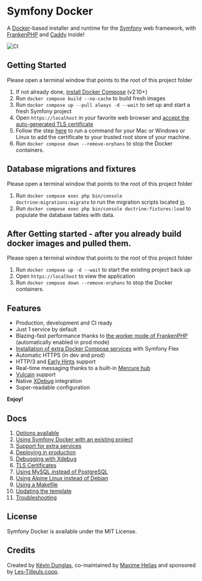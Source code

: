 # Symfony Docker

A [Docker](https://www.docker.com/)-based installer and runtime for the [Symfony](https://symfony.com) web framework,
with [FrankenPHP](https://frankenphp.dev) and [Caddy](https://caddyserver.com/) inside!

![CI](https://github.com/dunglas/symfony-docker/workflows/CI/badge.svg)

## Getting Started
Please open a terminal window that points to the root of this project folder

1. If not already done, [install Docker Compose](https://docs.docker.com/compose/install/) (v2.10+)
2. Run `docker compose build --no-cache` to build fresh images
3. Run `docker compose up --pull always -d --wait` to set up and start a fresh Symfony project
4. Open `https://localhost` in your favorite web browser and [accept the auto-generated TLS certificate](https://stackoverflow.com/a/15076602/1352334)
5. Follow the step [here](docs/tls.md) to run a command for your Mac or Windows or Linux to add the certificate to your trusted root store of your machine.
6. Run `docker compose down --remove-orphans` to stop the Docker containers.

## Database migrations and fixtures
Please open a terminal window that points to the root of this project folder

1. Run `docker compose exec php bin/console doctrine:migrations:migrate` to run the migration scripts located [in](migrations).
2. Run `docker compose exec php bin/console doctrine:fixtures:load` to populate the database tables with data.

## After Getting started - after you already build docker images and pulled them.
Please open a terminal window that points to the root of this project folder

1. Run `docker compose up -d --wait` to start the existing project back up
2. Open `https://localhost` to view the application
3. Run `docker compose down --remove-orphans` to stop the Docker containers.

## Features

* Production, development and CI ready
* Just 1 service by default
* Blazing-fast performance thanks to [the worker mode of FrankenPHP](https://github.com/dunglas/frankenphp/blob/main/docs/worker.md) (automatically enabled in prod mode)
* [Installation of extra Docker Compose services](docs/extra-services.md) with Symfony Flex
* Automatic HTTPS (in dev and prod)
* HTTP/3 and [Early Hints](https://symfony.com/blog/new-in-symfony-6-3-early-hints) support
* Real-time messaging thanks to a built-in [Mercure hub](https://symfony.com/doc/current/mercure.html)
* [Vulcain](https://vulcain.rocks) support
* Native [XDebug](docs/xdebug.md) integration
* Super-readable configuration

**Enjoy!**

## Docs

1. [Options available](docs/options.md)
2. [Using Symfony Docker with an existing project](docs/existing-project.md)
3. [Support for extra services](docs/extra-services.md)
4. [Deploying in production](docs/production.md)
5. [Debugging with Xdebug](docs/xdebug.md)
6. [TLS Certificates](docs/tls.md)
7. [Using MySQL instead of PostgreSQL](docs/mysql.md)
8. [Using Alpine Linux instead of Debian](docs/alpine.md)
9. [Using a Makefile](docs/makefile.md)
10. [Updating the template](docs/updating.md)
11. [Troubleshooting](docs/troubleshooting.md)

## License

Symfony Docker is available under the MIT License.

## Credits

Created by [Kévin Dunglas](https://dunglas.dev), co-maintained by [Maxime Helias](https://twitter.com/maxhelias) and sponsored by [Les-Tilleuls.coop](https://les-tilleuls.coop).
